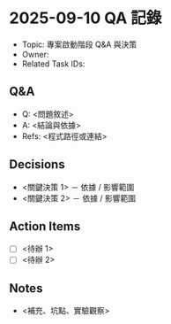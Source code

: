 # 2025-09-10 QA 記錄

- Topic: 專案啟動階段 Q&A 與決策
- Owner: <your-name>
- Related Task IDs: <task-ids-if-any>

## Q&A
- Q: <問題敘述>
- A: <結論與依據>
- Refs: <程式路徑或連結>

## Decisions
- <關鍵決策 1> － 依據 / 影響範圍
- <關鍵決策 2> － 依據 / 影響範圍

## Action Items
- [ ] <待辦 1>
- [ ] <待辦 2>

## Notes
- <補充、坑點、實驗觀察>
